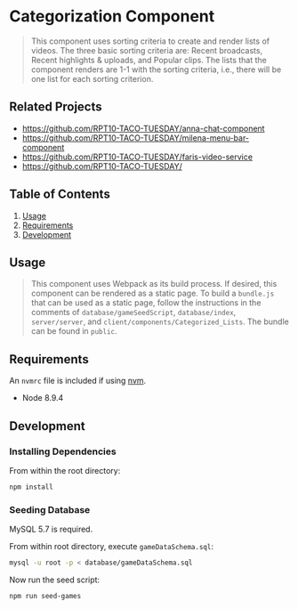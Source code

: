 # Categorization Component

> This component uses sorting criteria to create and render lists of videos. The three basic sorting criteria are: Recent broadcasts, Recent highlights & uploads, and Popular clips. The lists that the component renders are 1-1 with the sorting criteria, i.e., there will be one list for each sorting criterion.

## Related Projects

  - https://github.com/RPT10-TACO-TUESDAY/anna-chat-component
  - https://github.com/RPT10-TACO-TUESDAY/milena-menu-bar-component
  - https://github.com/RPT10-TACO-TUESDAY/faris-video-service
  - https://github.com/RPT10-TACO-TUESDAY/

## Table of Contents

1. [Usage](#Usage)
1. [Requirements](#requirements)
1. [Development](#development)

## Usage

> This component uses Webpack as its build process. If desired, this component can be rendered as a static page. To build a `bundle.js` that can be used as a static page, follow the instructions in the comments of `database/gameSeedScript`, `database/index`, `server/server`, and `client/components/Categorized_Lists`. The bundle can be found in `public`.

## Requirements

An `nvmrc` file is included if using [nvm](https://github.com/creationix/nvm).

- Node 8.9.4

## Development

### Installing Dependencies

From within the root directory:

```sh
npm install
```

### Seeding Database

MySQL 5.7 is required.

From within root directory, execute `gameDataSchema.sql`:

```sh
mysql -u root -p < database/gameDataSchema.sql
```

Now run the seed script:

```sh
npm run seed-games
```



